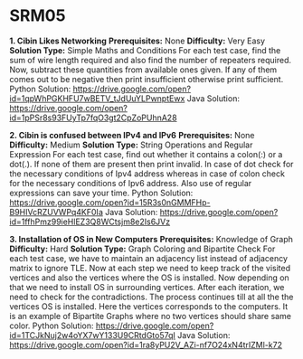 # SRM05

<b>1. Cibin Likes Networking</b>
<b>Prerequisites:</b>		None
<b>Difficulty:</b>			Very Easy
<b>Solution Type:</b>		Simple Maths and Conditions
For each test case, find the sum of wire length required and also find the number of repeaters required. Now, subtract these quantities from available ones given. If any of them comes out to be negative then print insufficient otherwise print sufficient.
Python Solution:
https://drive.google.com/open?id=1qpWhPGKHFU7wBETV_tJdUuYLPwnptEwx
Java Solution:
https://drive.google.com/open?id=1pPSr8s93FUyTp7fqO3gt2CpZoPUhnA28

<b>2. Cibin is confused between IPv4 and IPv6</b>
<b>Prerequisites:</b>		None
<b>Difficulty:</b>			Medium
<b>Solution Type:</b>		String Operations and Regular Expression
For each test case, find out whether it contains a colon(:) or a dot(.). If none of them are present then print invalid. In case of dot check for the necessary conditions of Ipv4 address whereas in case of colon check for the necessary conditions of Ipv6  address. Also use of regular expressions can save your time.
Python Solution:
https://drive.google.com/open?id=15R3s0nGMMFHp-B9HIVcRZUVWPq4KF0Ia
Java Solution:
https://drive.google.com/open?id=1ffhPmz99ieHlEZ3Q8WCtsjm8e2Is6JVz

<b>3. Installation of OS in New Computers</b>
<b>Prerequisites:</b>		Knowledge of Graph
<b>Difficulty:</b>			Hard
<b>Solution Type:</b>		Graph Coloring and Bipartite Check
For each test case, we have to maintain an adjacency list instead of adjacency matrix to ignore TLE. Now at each step we need to keep track of the visited vertices and also the vertices where the OS is installed. Now depending on that we need to install OS in surrounding vertices. After each iteration, we need to check for the contradictions. The process continues till at all the the vertices OS is installed. Here the vertices corresponds to the computers. It is an example of Bipartite Graphs where no two vertices should share same color.
Python Solution:
https://drive.google.com/open?id=1TCJkNuj2w4oYX7wY133U9CRtdGto57qI
Java Solution:
https://drive.google.com/open?id=1ra8yPU2V_AZi-nf7O24xN4trIZMl-k72
